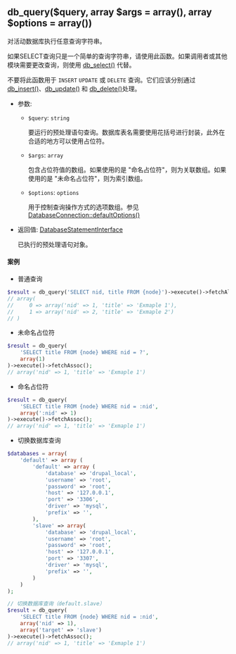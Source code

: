 ## db_query($query, array $args = array(), array $options = array())

对活动数据库执行任意查询字符串。

如果SELECT查询只是一个简单的查询字符串，请使用此函数。如果调用者或其他模块需要更改查询，则使用 [db_select()](./db_select) 代替。

不要将此函数用于 `INSERT` `UPDATE` 或 `DELETE` 查询。它们应该分别通过[db_insert()](./db_insert)、[db_update()](./db_update) 和 [db_delete()](./db_delete)处理。

- 参数:
  - `$query`: `string`

    要运行的预处理语句查询。数据库表名需要使用花括号进行封装，此外在合适的地方可以使用占位符。

  - `$args`: `array`

    包含占位符值的数组。如果使用的是 "命名占位符"，则为关联数组。如果使用的是 "未命名占位符"，则为索引数组。

  - `$options`: `options`

    用于控制查询操作方式的选项数组。参见 [DatabaseConnection::defaultOptions()](./DatabaseConnection.html#defaultOptions)

- 返回值: [DatabaseStatementInterface](./DatabaseStatementInterface)

    已执行的预处理语句对象。


#### 案例
- 普通查询
```php
$result = db_query('SELECT nid, title FROM {node}')->execute()->fetchAll();
// array(
//     0 => array('nid' => 1, 'title' => 'Exmaple 1'),
//     1 => array('nid' => 2, 'title' => 'Exmaple 2')
// )
```

- 未命名占位符
```php
$result = db_query(
    'SELECT title FROM {node} WHERE nid = ?',
    array(1)
)->execute()->fetchAssoc();
// array('nid' => 1, 'title' => 'Exmaple 1')
```

- 命名占位符
```php
$result = db_query(
    'SELECT title FROM {node} WHERE nid = :nid',
    array(':nid' => 1)
)->execute()->fetchAssoc();
// array('nid' => 1, 'title' => 'Exmaple 1')
```

- 切换数据库查询
```php
$databases = array(
    'default' => array (
        'default' => array (
            'database' => 'drupal_local',
            'username' => 'root',
            'password' => 'root',
            'host' => '127.0.0.1',
            'port' => '3306',
            'driver' => 'mysql',
            'prefix' => '',
        ),
        'slave' => array(
            'database' => 'drupal_local',
            'username' => 'root',
            'password' => 'root',
            'host' => '127.0.0.1',
            'port' => '3307',
            'driver' => 'mysql',
            'prefix' => '',
        )
    )
);

// 切换数据库查询（default.slave）
$result = db_query(
    'SELECT title FROM {node} WHERE nid = :nid',
    array('nid' => 1),
    array('target' => 'slave')
)->execute()->fetchAssoc();
// array('nid' => 1, 'title' => 'Exmaple 1')
```
